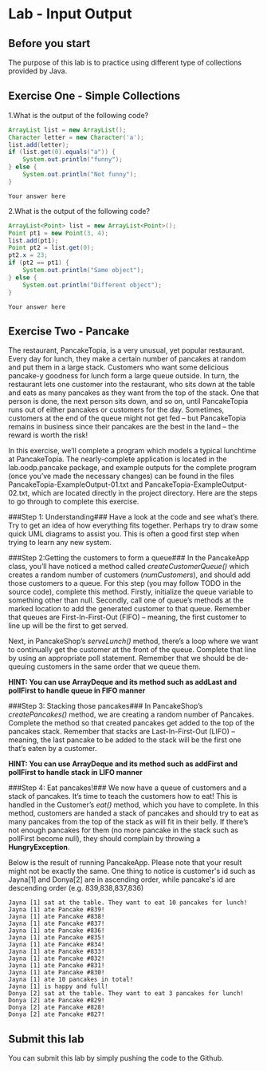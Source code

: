 Lab - Input Output
==========

Before you start
----------
The purpose of this lab is to practice using different type of collections provided by Java.

Exercise One - Simple Collections
---------------------
1.What is the output of the following code?

```java
ArrayList list = new ArrayList();
Character letter = new Character('a');
list.add(letter);
if (list.get(0).equals("a")) {
	System.out.println("funny");
} else {
	System.out.println("Not funny");
}
```

```
Your answer here
```

2.What is the output of the following code?

```java
ArrayList<Point> list = new ArrayList<Point>();
Point pt1 = new Point(3, 4);
list.add(pt1);
Point pt2 = list.get(0);
pt2.x = 23;
if (pt2 == pt1) {
	System.out.println("Same object");
} else {
	System.out.println("Different object");
}
```

```
Your answer here
```

Exercise Two - Pancake
----------------------
The restaurant, PancakeTopia, is a very unusual, yet popular restaurant. Every day for lunch, they make a certain number of pancakes at random and put them in a large stack. Customers who want some delicious pancake-y goodness for lunch form a large queue outside. In turn, the restaurant lets one customer into the restaurant, who sits down at the table and eats as many pancakes as they want from the top of the stack. One that person is done, the next person sits down, and so on, until PancakeTopia runs out of either pancakes or customers for the day. Sometimes, customers at the end of the queue might not get fed – but PancakeTopia remains in business since their pancakes are the best in the land – the reward is worth the risk!

In this exercise, we’ll complete a program which models a typical lunchtime at PancakeTopia. The nearly-complete application is located in the lab.oodp.pancake package, and example outputs for the complete program (once you’ve made the necessary changes) can be found in the files PancakeTopia-ExampleOutput-01.txt and PancakeTopia-ExampleOutput-02.txt, which are located directly in the project directory. Here are the steps to go through to complete this exercise.

###Step 1: Understanding###
Have a look at the code and see what’s there. Try to get an idea of how everything fits together. Perhaps try to draw some quick UML diagrams to assist you. This is often a good first step when trying to learn any new system.

###Step 2:Getting the customers to form a queue###
In the PancakeApp class, you’ll have noticed a method called *createCustomerQueue()* which creates a random number of customers (*numCustomers*), and should add those customers to a queue. For this step (you may follow TODO in the source code), complete this method. Firstly, initialize the queue variable to something other than null. Secondly, call one of queue’s methods at the marked location to add the generated customer to that queue. Remember that queues are First-In-First-Out (FIFO) – meaning, the first customer to line up will be the first to get served.

Next, in PancakeShop’s *serveLunch()* method, there’s a loop where we want to continually get the customer at the front of the queue. Complete that line by using an appropriate poll statement. Remember that we should be de-queuing customers in the same order that we queue them.

**HINT: You can use ArrayDeque and its method such as addLast and pollFirst to handle queue in FIFO manner**


###Step 3: Stacking those pancakes###
In PancakeShop’s *createPancakes()* method, we are creating a random number of Pancakes. Complete the method so that created pancakes get added to the top of the pancakes stack. Remember that stacks are Last-In-First-Out (LIFO) – meaning, the last pancake to be added to the stack will be the first one that’s eaten by a customer.

**HINT: You can use ArrayDeque and its method such as addFirst and pollFirst to handle stack in LIFO manner**


###Step 4: Eat pancakes!###
We now have a queue of customers and a stack of pancakes. It’s time to teach the customers how to eat! This is handled in the Customer’s *eat()* method, which you have to complete. In this method, customers are handed a stack of pancakes and should try to eat as many pancakes from the top of the stack as will fit in their belly. If there’s not enough pancakes for them (no more pancake in the stack such as pollFirst become null), they should complain by throwing a **HungryException**.


Below is the result of running PancakeApp. Please note that your result might not be exactly the same. One thing to notice is customer's id such as Jayna[1] and Donya[2] are in ascending order, while pancake's id are descending order (e.g. 839,838,837,836)

```
Jayna [1] sat at the table. They want to eat 10 pancakes for lunch!
Jayna [1] ate Pancake #839!
Jayna [1] ate Pancake #838!
Jayna [1] ate Pancake #837!
Jayna [1] ate Pancake #836!
Jayna [1] ate Pancake #835!
Jayna [1] ate Pancake #834!
Jayna [1] ate Pancake #833!
Jayna [1] ate Pancake #832!
Jayna [1] ate Pancake #831!
Jayna [1] ate Pancake #830!
Jayna [1] ate 10 pancakes in total!
Jayna [1] is happy and full!
Donya [2] sat at the table. They want to eat 3 pancakes for lunch!
Donya [2] ate Pancake #829!
Donya [2] ate Pancake #828!
Donya [2] ate Pancake #827!
```

Submit this lab
------------------
You can submit this lab by simply pushing the code to the Github. 
